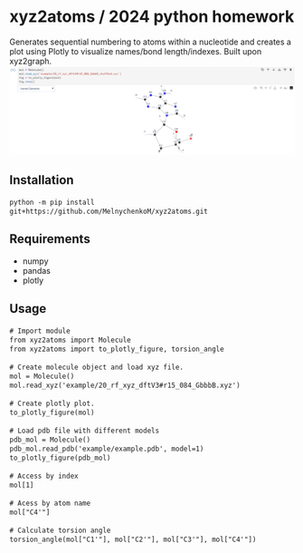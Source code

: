 # xyz2atoms / 2024 python homework
Generates sequential numbering to atoms within a nucleotide and creates a plot using Plotly to visualize names/bond length/indexes.
Built upon xyz2graph.
![](img/example.png)

## Installation
```
python -m pip install git+https://github.com/MelnychenkoM/xyz2atoms.git
```
## Requirements
- numpy
- pandas
- plotly
## Usage
```
# Import module
from xyz2atoms import Molecule
from xyz2atoms import to_plotly_figure, torsion_angle

# Create molecule object and load xyz file.
mol = Molecule()
mol.read_xyz('example/20_rf_xyz_dftV3#r15_084_GbbbB.xyz')

# Create plotly plot.
to_plotly_figure(mol)

# Load pdb file with different models
pdb_mol = Molecule()
pdb_mol.read_pdb('example/example.pdb', model=1)
to_plotly_figure(pdb_mol)

# Access by index
mol[1]

# Acess by atom name
mol["C4'"]

# Calculate torsion angle
torsion_angle(mol["C1'"], mol["C2'"], mol["C3'"], mol["C4'"])
```